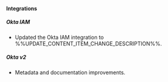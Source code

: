 
#### Integrations

##### Okta IAM

- Updated the Okta IAM integration to %%UPDATE_CONTENT_ITEM_CHANGE_DESCRIPTION%%.

##### Okta v2

- Metadata and documentation improvements.
